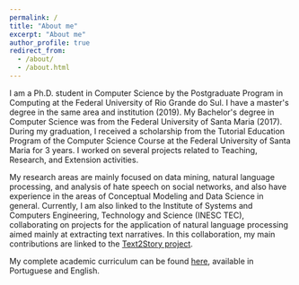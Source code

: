 ```yaml
---
permalink: /
title: "About me"
excerpt: "About me"
author_profile: true
redirect_from: 
  - /about/
  - /about.html
---
```


I am a Ph.D. student in Computer Science by the Postgraduate Program in Computing at the Federal University of Rio Grande do Sul. I have a master's degree in the same area and institution (2019). My Bachelor's degree in Computer Science was from the Federal University of Santa Maria (2017). During my graduation, I received a scholarship from the Tutorial Education Program of the Computer Science Course at the Federal University of Santa Maria for 3 years. I worked on several projects related to Teaching, Research, and Extension activities.

My research areas are mainly focused on data mining, natural language processing, and analysis of hate speech on social networks, and also have experience in the areas of Conceptual Modeling and Data Science in general. Currently, I am also linked to the Institute of Systems and Computers Engineering, Technology and Science (INESC TEC), collaborating on projects for the application of natural language processing aimed mainly at extracting text narratives. In this collaboration, my main contributions are linked to the [Text2Story project](https://text2story.inesctec.pt).

My complete academic curriculum can be found [here](http://lattes.cnpq.br/3048630293482453), available in Portuguese and English.

